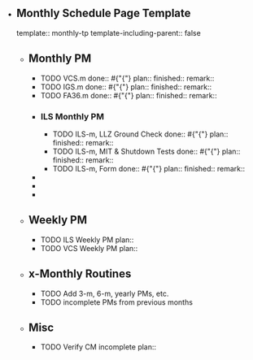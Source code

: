 - ## Monthly Schedule Page Template
  template:: monthly-tp
  template-including-parent:: false
	- ## Monthly PM
		- TODO VCS.m 
		  done:: #{"{"}
		  plan:: 
		  finished::
		  remark::
		- TODO IGS.m 
		  done:: #{"{"}
		  plan:: 
		  finished::
		  remark::
		- TODO FA36.m 
		  done:: #{"{"}
		  plan:: 
		  finished::
		  remark::
		- ### ILS Monthly PM
			- TODO ILS-m, LLZ Ground Check 
			  done:: #{"{"}
			  plan:: 
			  finished::
			  remark::
			- TODO ILS-m, MIT & Shutdown Tests 
			  done:: #{"{"}
			  plan:: 
			  finished::
			  remark::
			- TODO ILS-m, Form 
			  done:: #{"{"}
			  plan:: 
			  finished::
			  remark::
		-
		-
		-
	- ## Weekly PM
		- TODO ILS Weekly PM
		  plan::
		- TODO VCS Weekly PM
		  plan::
	- ## x-Monthly Routines
		- TODO Add 3-m, 6-m, yearly PMs, etc.
		- TODO incomplete PMs from previous months
	- ## Misc
		- TODO Verify CM incomplete
		  plan::
